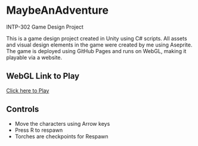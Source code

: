 # MaybeAnAdventure
INTP-302 Game Design Project

This is a game design project created in Unity using C# scripts. All assets and visual design elements in the game were created by me using Aseprite. The game is deployed using GitHub Pages and runs on WebGL, making it playable via a website.

## WebGL Link to Play ##
 [Click here to Play](https://lam-alexander.github.io/MaybeAnAdventureWebGL/)

## Controls ##
* Move the characters using Arrow keys
* Press R to respawn
* Torches are checkpoints for Respawn
